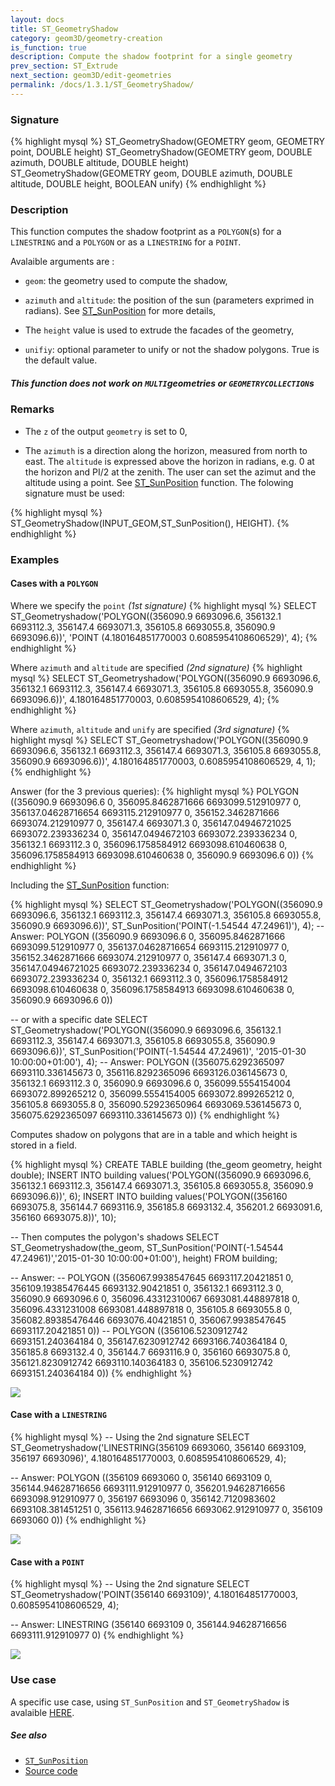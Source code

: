 ```yaml
---
layout: docs
title: ST_GeometryShadow
category: geom3D/geometry-creation
is_function: true
description: Compute the shadow footprint for a single geometry
prev_section: ST_Extrude
next_section: geom3D/edit-geometries
permalink: /docs/1.3.1/ST_GeometryShadow/
---
```


### Signature

{% highlight mysql %}
ST_GeometryShadow(GEOMETRY geom, GEOMETRY point, DOUBLE height)
ST_GeometryShadow(GEOMETRY geom, DOUBLE azimuth, DOUBLE altitude,
                                 DOUBLE height)
ST_GeometryShadow(GEOMETRY geom, DOUBLE azimuth, DOUBLE altitude,
                                 DOUBLE height, BOOLEAN unify)
{% endhighlight %}

### Description

This function computes the shadow footprint as a `POLYGON`(s) for a `LINESTRING` and a `POLYGON` or as a `LINESTRING` for a `POINT`.

Avalaible arguments are :
 
* `geom`: the geometry used to compute the shadow,

* `azimuth` and `altitude`: the position of the sun (parameters exprimed in radians). See [ST_SunPosition](../ST_SunPosition) for more details,

* The `height` value is used to extrude the facades of the geometry,

* `unifiy`: optional parameter to unify or not the shadow polygons. True is the default value.

<div class="note warning">
    <h5>This function does not work on <code>MULTI</code>geometries or <code>GEOMETRYCOLLECTION</code>s</h5>
</div>

### Remarks
* The `z` of the output `geometry` is set to 0,

* The `azimuth` is a direction along the horizon, measured from north to east. The `altitude` is expressed above the horizon in radians, e.g. 0 at the horizon and PI/2 at the zenith. The user can set the azimut and the altitude using a point. See [ST_SunPosition](../ST_SunPosition) function. The folowing signature must be used:

{% highlight mysql %}
ST_GeometryShadow(INPUT_GEOM,ST_SunPosition(), HEIGHT).
{% endhighlight %}


### Examples

#### Cases with a `POLYGON`

Where we specify the `point` *(1st signature)*
{% highlight mysql %}
SELECT ST_Geometryshadow('POLYGON((356090.9 6693096.6, 356132.1 6693112.3, 356147.4 6693071.3, 356105.8 6693055.8, 356090.9 6693096.6))', 
                         'POINT (4.180164851770003 0.6085954108606529)', 4);
{% endhighlight %}

Where `azimuth` and `altitude` are specified *(2nd signature)*
{% highlight mysql %}
SELECT ST_Geometryshadow('POLYGON((356090.9 6693096.6, 356132.1 6693112.3, 356147.4 6693071.3, 356105.8 6693055.8, 356090.9 6693096.6))', 
                         4.180164851770003, 0.6085954108606529, 4);
{% endhighlight %}

Where `azimuth`, `altitude` and `unify` are specified *(3rd signature)*
{% highlight mysql %}
SELECT ST_Geometryshadow('POLYGON((356090.9 6693096.6, 356132.1 6693112.3, 356147.4 6693071.3, 356105.8 6693055.8, 356090.9 6693096.6))', 
                         4.180164851770003, 0.6085954108606529, 4, 1);
{% endhighlight %}

Answer (for the 3 previous queries): 
{% highlight mysql %}
POLYGON ((356090.9 6693096.6 0, 356095.8462871666 6693099.512910977 0, 356137.04628716654 6693115.212910977 0, 356152.3462871666 6693074.212910977 0, 356147.4 6693071.3 0, 356147.04946721025 6693072.239336234 0, 356147.0494672103 6693072.239336234 0, 356132.1 6693112.3 0, 356096.1758584912 6693098.610460638 0, 356096.1758584913 6693098.610460638 0, 356090.9 6693096.6 0)) 
{% endhighlight %}

Including the [ST_SunPosition](../ST_SunPosition) function:

{% highlight mysql %}
SELECT ST_Geometryshadow('POLYGON((356090.9 6693096.6, 356132.1 6693112.3, 356147.4 6693071.3, 356105.8 6693055.8, 356090.9 6693096.6))', 
                          ST_SunPosition('POINT(-1.54544 47.24961)'), 4);
-- Answer: POLYGON ((356090.9 6693096.6 0, 356095.8462871666 6693099.512910977 0, 356137.04628716654 6693115.212910977 0, 356152.3462871666 6693074.212910977 0, 356147.4 6693071.3 0, 356147.04946721025 6693072.239336234 0, 356147.0494672103 6693072.239336234 0, 356132.1 6693112.3 0, 356096.1758584912 6693098.610460638 0, 356096.1758584913 6693098.610460638 0, 356090.9 6693096.6 0)) 

-- or with a specific date
SELECT ST_Geometryshadow('POLYGON((356090.9 6693096.6, 356132.1 6693112.3, 356147.4 6693071.3, 356105.8 6693055.8, 356090.9 6693096.6))', 
                          ST_SunPosition('POINT(-1.54544 47.24961)',
                                         '2015-01-30 10:00:00+01:00'), 4);
-- Answer: POLYGON ((356075.6292365097 6693110.336145673 0, 356116.8292365096 6693126.036145673 0, 356132.1 6693112.3 0, 356090.9 6693096.6 0, 356099.5554154004 6693072.899265212 0, 356099.5554154005 6693072.899265212 0, 356105.8 6693055.8 0, 356090.52923650964 6693069.536145673 0, 356075.6292365097 6693110.336145673 0))
{% endhighlight %}


Computes shadow on polygons that are in a table and which height is stored in a field.

{% highlight mysql %}
CREATE TABLE building (the_geom geometry, height double);
INSERT INTO building values('POLYGON((356090.9 6693096.6, 356132.1 6693112.3, 356147.4 6693071.3, 356105.8 6693055.8, 356090.9 6693096.6))', 6);
INSERT INTO building values('POLYGON((356160 6693075.8, 356144.7 6693116.9, 356185.8 6693132.4, 356201.2 6693091.6, 356160 6693075.8))', 10);

-- Then computes the polygon's shadows
SELECT ST_Geometryshadow(the_geom, ST_SunPosition('POINT(-1.54544 47.24961)','2015-01-30 10:00:00+01:00'), height) FROM building;

-- Answer: 
-- POLYGON ((356067.9938547645 6693117.20421851 0, 356109.19385476445 6693132.90421851 0, 356132.1 6693112.3 0, 356090.9 6693096.6 0, 356096.43312310067 6693081.448897818 0, 356096.4331231008 6693081.448897818 0, 356105.8 6693055.8 0, 356082.89385476446 6693076.40421851 0, 356067.9938547645 6693117.20421851 0)) 
-- POLYGON ((356106.5230912742 6693151.240364184 0, 356147.6230912742 6693166.740364184 0, 356185.8 6693132.4 0, 356144.7 6693116.9 0, 356160 6693075.8 0, 356121.8230912742 6693110.140364183 0, 356106.5230912742 6693151.240364184 0)) 
{% endhighlight %}

<img class="displayed" src="../ST_GeometryShadow_case1.png"/>

#### Case with a `LINESTRING`

{% highlight mysql %}
-- Using the 2nd signature
SELECT ST_Geometryshadow('LINESTRING(356109 6693060, 356140 6693109, 356197 6693096)', 
                          4.180164851770003, 0.6085954108606529, 4);

-- Answer: POLYGON ((356109 6693060 0, 356140 6693109 0, 356144.94628716656 6693111.912910977 0, 356201.94628716656 6693098.912910977 0, 356197 6693096 0, 356142.7120983602 6693108.381451251 0, 356113.94628716656 6693062.912910977 0, 356109 6693060 0))
{% endhighlight %}

<img class="displayed" src="../ST_GeometryShadow_case2.png"/>


#### Case with a `POINT`

{% highlight mysql %}
-- Using the 2nd signature
SELECT ST_Geometryshadow('POINT(356140 6693109)', 
                          4.180164851770003, 0.6085954108606529, 4);

-- Answer: LINESTRING (356140 6693109 0, 356144.94628716656 6693111.912910977 0) 
{% endhighlight %}

<img class="displayed" src="../ST_GeometryShadow_case3.png"/>

### Use case
A specific use case, using `ST_SunPosition` and `ST_GeometryShadow` is avalaible [HERE](https://github.com/orbisgis/h2gis/wiki/3.3-Compute-building's-shadow).

##### See also

* [`ST_SunPosition`](../ST_SunPosition)
* <a href="https://github.com/orbisgis/h2gis/blob/master/h2gis-functions/src/main/java/org/h2gis/functions/spatial/earth/ST_GeometryShadow.java" target="_blank">Source code</a>
